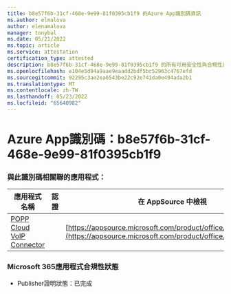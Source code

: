 ```yaml
---
title: b8e57f6b-31cf-468e-9e99-81f0395cb1f9 的Azure App識別碼資訊
ms.author: elmalova
author: elenamalova
manager: tonybal
ms.date: 05/21/2022
ms.topic: article
ms.service: attestation
certification_type: attested
description: b8e57f6b-31cf-468e-9e99-81f0395cb1f9 的所有可用安全性與合規性資訊。
ms.openlocfilehash: e104e5d94a9aae9eaadd2bdf5bc52963c4767efd
ms.sourcegitcommit: 92295c3ae2ea6543be22c92e741da0e494ada2b1
ms.translationtype: MT
ms.contentlocale: zh-TW
ms.lasthandoff: 05/23/2022
ms.locfileid: "65640982"
---
```

# <a name="azure-app-id-b8e57f6b-31cf-468e-9e99-81f0395cb1f9"></a>Azure App識別碼：b8e57f6b-31cf-468e-9e99-81f0395cb1f9


### <a name="apps-associated-with-this-id"></a>與此識別碼相關聯的應用程式：
| **應用程式名稱** | **認證** | **在 AppSource 中檢視** |
|--------------|---------------|-----------------------|
| [POPP Cloud VoIP Connector](../forward/WA200003306.md) |  | [https://appsource.microsoft.com/product/office/WA200003306](https://appsource.microsoft.com/product/office/WA200003306) |

### <a name="microsoft-365-app-compliance-status"></a>Microsoft 365應用程式合規性狀態
- Publisher證明狀態：已完成
